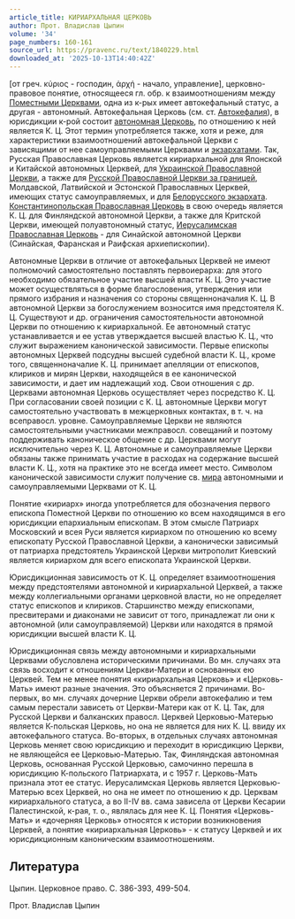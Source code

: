 ```yaml
---
article_title: КИРИАРХАЛЬНАЯ ЦЕРКОВЬ
author: Прот. Владислав Цыпин
volume: '34'
page_numbers: 160-161
source_url: https://pravenc.ru/text/1840229.html
downloaded_at: '2025-10-13T14:40:42Z'
---
```


[от греч. κύριος - господин, ἀρχή - начало, управление], церковно-правовое понятие, относящееся гл. обр. к взаимоотношениям между [Поместными Церквами](<https://pravenc.ru/text/Поместными Церквами.html>), одна из к-рых имеет автокефальный статус, а другая - автономный. Автокефальная Церковь (см. ст. [Автокефалия](https://pravenc.ru/text/Автокефалия.html)), в юрисдикции к-рой состоит [автономная Церковь](<https://pravenc.ru/text/автономная Церковь.html>), по отношению к ней является К. Ц. Этот термин употребляется также, хотя и реже, для характеристики взаимоотношений автокефальной Церкви с зависящими от нее самоуправляемыми Церквами и [экзархатами](https://pravenc.ru/text/экзархатами.html). Так, Русская Православная Церковь является кириархальной для Японской и Китайской автономных Церквей, для [Украинской Православной Церкви](<https://pravenc.ru/text/Украинской Православной Церкви.html>), а также для [Русской Православной Церкви за границей](<https://pravenc.ru/text/Русская Православная Церковь Заграницей.html>), Молдавской, Латвийской и Эстонской Православных Церквей, имеющих статус самоуправляемых, и для [Белорусского экзархата](<https://pravenc.ru/text/Белорусского экзархата.html>). [Константинопольская Православная Церковь](<https://pravenc.ru/text/Константинопольская Православная Церковь.html>) в свою очередь является К. Ц. для Финляндской автономной Церкви, а также для Критской Церкви, имеющей полуавтономный статус, [Иерусалимская Православная Церковь](<https://pravenc.ru/text/Иерусалимская Православная Церковь.html>) - для Синайской автономной Церкви (Синайская, Фаранская и Раифская архиепископии).

Автономные Церкви в отличие от автокефальных Церквей не имеют полномочий самостоятельно поставлять первоиерарха: для этого необходимо обязательное участие высшей власти К. Ц. Это участие может осуществляться в форме благословения, утверждения или прямого избрания и назначения со стороны священноначалия К. Ц. В автономной Церкви за богослужением возносится имя предстоятеля К. Ц. Существуют и др. ограничения самостоятельности автономной Церкви по отношению к кириархальной. Ее автономный статус устанавливается и ее устав утверждается высшей властью К. Ц., что служит выражением канонической зависимости. Первые епископы автономных Церквей подсудны высшей судебной власти К. Ц., кроме того, священноначалие К. Ц. принимает апелляции от епископов, клириков и мирян Церкви, находящейся в ее канонической зависимости, и дает им надлежащий ход. Свои отношения с др. Церквами автономная Церковь осуществляет через посредство К. Ц. При согласовании своей позиции с К. Ц. автономные Церкви могут самостоятельно участвовать в межцерковных контактах, в т. ч. на всеправосл. уровне. Самоуправляемые Церкви не являются самостоятельными участниками межправосл. совещаний и поэтому поддерживать каноническое общение с др. Церквами могут исключительно через К. Ц. Автономные и самоуправляемые Церкви обязаны также принимать участие в расходах на содержание высшей власти К. Ц., хотя на практике это не всегда имеет место. Символом канонической зависимости служит получение св. [мира](https://pravenc.ru/text/мира.html) автономными и самоуправляемыми Церквами от К. Ц.

Понятие «кириарх» иногда употребляется для обозначения первого епископа Поместной Церкви по отношению ко всем находящимся в его юрисдикции епархиальным епископам. В этом смысле Патриарх Московский и всея Руси является кириархом по отношению ко всему епископату Русской Православной Церкви, а канонически зависимый от патриарха предстоятель Украинской Церкви митрополит Киевский является кириархом для всего епископата Украинской Церкви.

Юрисдикционная зависимость от К. Ц. определяет взаимоотношения между предстоятелями автономной и кириархальной Церквей, а также между коллегиальными органами церковной власти, но не определяет статус епископов и клириков. Старшинство между епископами, пресвитерами и диаконами не зависит от того, принадлежат ли они к автономной (или самоуправляемой) Церкви или находятся в прямой юрисдикции высшей власти К. Ц.

Юрисдикционная связь между автономными и кириархальными Церквами обусловлена историческими причинами. Во мн. случаях эта связь восходит к отношениям Церкви-Матери и основанных ею Церквей. Тем не менее понятия «кириархальная Церковь» и «Церковь-Мать» имеют разные значения. Это объясняется 2 причинами. Во-первых, во мн. случаях дочерние Церкви обрели автокефалию и тем самым перестали зависеть от Церкви-Матери как от К. Ц. Так, для Русской Церкви и балканских правосл. Церквей Церковью-Матерью является К-польская Церковь, но она не является для них К. Ц. ввиду их автокефального статуса. Во-вторых, в отдельных случаях автономная Церковь меняет свою юрисдикцию и переходит в юрисдикцию Церкви, не являющейся ее Церковью-Матерью. Так, Финляндская автономная Церковь, основанная Русской Церковью, самочинно перешла в юрисдикцию К-польского Патриархата, и с 1957 г. Церковь-Мать признала этот ее статус. Иерусалимская Церковь является Церковью-Матерью всех Церквей, но она не имеет по отношению к др. Церквам кириархального статуса, а во II-IV вв. сама зависела от Церкви Кесарии Палестинской, к-рая, т. о., являлась для нее К. Ц. Понятия «Церковь-Мать» и «дочерняя Церковь» относятся к истории возникновения Церквей, а понятие «кириархальная Церковь» - к статусу Церквей и их юрисдикционным каноническим взаимоотношениям.

## Литература

Цыпин. Церковное право. С. 386-393, 499-504.

Прот. Владислав Цыпин
